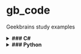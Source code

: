 # gb_code
Geekbrains study examples

<details><summary><b>### C#</b></summary>

#### Примечание:

- Публичный [.gitignore](https://github.com/github/gitignore/blob/main/VisualStudio.gitignore) для vscode.

- Вспомогательный софт: [Microsoft .NET SDK 6.0](https://dotnet.microsoft.com/en-us/download/dotnet/6.0)

###  Установка в Ubuntu 22.04

```sh
sudo apt-get update && \
  sudo apt-get install -y dotnet-sdk-6.0 aspnetcore-runtime-6.0
```

- Инициализировать dotnet-консоль (стартер-пак структуры) в папке с проектом:

```sh
dotnet new console
```

- Запустить проект в консоли:

```sh
dotnet run
```


###  Базовые команды:

- Вывод данных:
```sh 
Console.Write("something");
```

- Считать данные c записью в переменную - Метод ReadLine (по-умолчанию возвращает переменную типа string): 
```sh
Console.Write("something");
string username = Console.ReadLine();
```


- Объявить целочисленную переменную:

```sh
int intA = 7
```

- Объявить тип вещественного числа для переменной (например, для деления с остатком):

```
double intA = 20 ;
double intB = 3 ;
Console.Write(intA / intB);
```

- Случайные числа (возвращает целое число от min до max , или от min до max-1):

```sh
new Random().Next(min,max);

double intA = new Random().Next(1, 10) ;
double intB = new Random().Next(1, 10) ;
Console.Write(intA / intB);
```

- Автоеревод значения переменной в нижний регистр (например, если вводим АНя, вместо аня)

```sh
if(user.ToLower() == "аня")

```

- Очистить консоль перед каждым запуском:

```sh
Console.Clear() ;
```

- Добавить отступ от левого и от верхнего края:

```sh
Console.SetCursorPosition(x,y) ;

```

- Методы конвертирования типа значений в integer:


##### Не обработает пустую строку
```sh
 int.Parse()

```

##### Обработает пустую строку
```sh
Convert.ToInt32()

```


##### Пример конвертации типа переменной в ReadLine():
```sh
int number = Convert.ToInt32(Console.ReadLine()) ;

```
- Множественные условия в цикле (else if):

Конструкция:

```sh
if (... something ...)
(
... make this .... ;
)
else if (...1st  other some ... ) 
(
... make that ... ;
)
else if (... 2nd other some ... ) 
( 
... make that ... ;
)
else 
(
... make different ... ;
)

```

- Цикл for:

Конструкция:

```sh
for (int i = -N ; i <= N ; i++)
{
Console.WriteLine(i);
}
```

- Остаток от деления = символ % ( в примере ниже - остаток от деления на 10)

```sh
if ( 99 < number && number < 1000) 
{
    Console.WriteLine($"{number%10} - последняя цифра в числе {number}") ;
}
```

- Вывод с отступом в табуляцию "\t":

```sh
{
    Console.Write(i + "\t");

}

```
- Функция Math.Abs - возвращает абсолютное значение от числа 

```sh

int number = Math.Abs(Convert.ToInt32(...)

```

- Структура функции:

```sh

         _тип_данных_    _название_функции_  (_принимаемые параметры_)

	{
          _Тело функции
	}
```

```sh

//Функция берет заданное число, считает сумму от 1 до числа и выводит результат

int SumNumbers(int a)
{
	int sum = 0 ;
	
	for (int i =1; i <= a ; i++)
	{
	sum += i;
	}

	return sum ; //оператор перехода - принудительно завершает функцию и возвращает значение 
}
```
- Синтаксис переменных для обработки массивов включает квадратные скобки: int[]

```sh
int[] newArray = new int[sizeArray] ; // массив newArray обрабатывает  одну ячкйку памяти со значениями переменной sizeArray

```

- Пример функции ддя заполнения массива случайными числами 
```sh
// Определяет размерность массива, и диапазон значений,  начальный и конечный элементы для Random

int[] generateArray (int sizeArray , int leftRange , int rightRange)
{
int[] newArray = new int[sizeArray] ;
Random rand = new Random() ;

// Цикл для заполнения массива случайными числами из указанного диапазона

for (int i = 0 ; i < newArray.Length ; i++)
    {
        newArray[i] = rand.Next(leftRange , rightRange + 1) ; // т к rand не обработает правое значение диапазона
    }
    return newArray ;
}

// Вызов функции:

int[] array = generateArray(10 , -9 ,9) ;


```
- Оператор условного null-значения ( ? ) 

```sh
string? ...
// Позволяет, например, обработать в коде null-строку, не выводя ошибок
```

- Модификаторы:

Позволяют возвращать несколько значений из функции.
Могут вызываться сразу внутри функций.

Фактически передают значимый тип данных по ссылке:

```sh
void sumOfNegativeAndPositive(int[] array, out int sumPositive, out int sumNegative)

// Для обработки внутри функции, значения модификаторов должны быть явно объявлены:
    sumPositive = 0 ;
    sumNegative = 0 ;

// Вызов функции:

 sumOfNegativeAndPositive(array, out int sumP, out int sumN);


System.Console.WriteLine($"\nСумма положительных: {sumP}") ;
System.Console.WriteLine($"\nСумма отрицательных: {sumN}") ;
```
</details>

<details><summary><b>### Python</b></summary>

#### Примечание:

Python - язык с динамически определяемыми типами данных - сам их оопрелеляет при запуске кода -  это влияет на его скорость


Запуск кода а cli :

```sh
python3 tmp.py

```

Запуск кода а VSCode - Ctrl + F5 / Run & debug (gui) :


Переменные с объявленным и пустым (none) и строковым (" " ; ' ') значением:

```sh
n = 6
n = none
n = "somestring"
n = 'something'
```

- Интерполяция - получение сложной строки из нескольких простых:
  Конструкцтя f "{var1} - (var2) - ..."

Пример:
```sh
a = 6
b = 7.42
c = "somestring"

print (f"{a} - {b} - {c}")
```
Ввод данных:

```sh
#a = input()
a = input("Введите число: ")
print(a)
```
</details>
